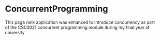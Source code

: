 # ConcurrentProgramming
This page rank application was enhanced to introduce concurrency as part of the CSC3021 concurrent programming module during my final year of university
